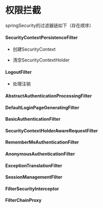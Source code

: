 # 权限拦截
springSecurity的过滤器链如下（存在顺序）

#### SecurityContextPersistenceFilter
- 创建SecurityContext

- 清空SecurityContextHolder

#### LogoutFilter
- 处理注销

#### AbstractAuthenticationProcessingFilter


#### DefaultLoginPageGeneratingFilter


#### BasicAuthenticationFilter


#### SecurityContextHolderAwareRequestFilter


#### RememberMeAuthenticationFilter



#### AnonymousAuthenticationFilter


#### ExceptionTranslationFilter


#### SessionManagementFilter


#### FilterSecurityInterceptor


#### FilterChainProxy


